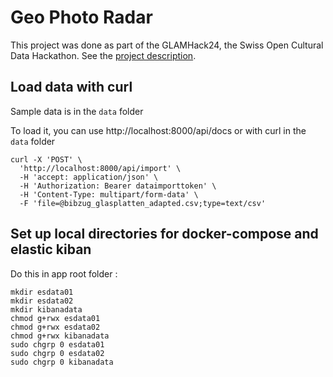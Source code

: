 # Geo Photo Radar

This project was done as part of the GLAMHack24, the Swiss Open Cultural Data Hackathon. See the [project description](https://hack.glam.opendata.ch/project/211).

## Load data with curl

Sample data is in the `data` folder

To load it, you can use http://localhost:8000/api/docs or with curl in the `data` folder
```
curl -X 'POST' \
  'http://localhost:8000/api/import' \
  -H 'accept: application/json' \
  -H 'Authorization: Bearer dataimporttoken' \
  -H 'Content-Type: multipart/form-data' \
  -F 'file=@bibzug_glasplatten_adapted.csv;type=text/csv'
```



## Set up local directories for docker-compose and elastic kiban

Do this in app root folder :
```
mkdir esdata01
mkdir esdata02
mkdir kibanadata
chmod g+rwx esdata01
chmod g+rwx esdata02
chmod g+rwx kibanadata
sudo chgrp 0 esdata01
sudo chgrp 0 esdata02
sudo chgrp 0 kibanadata
```